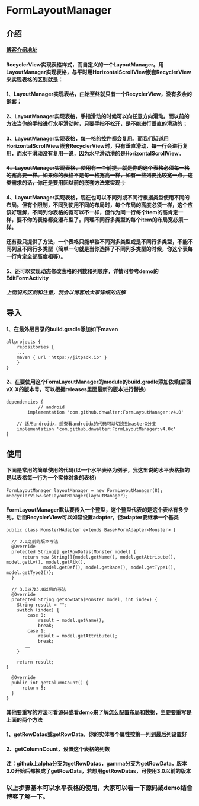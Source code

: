 # FormLayoutManager

## 介绍
#### [博客介绍地址](https://blog.csdn.net/DNWalter/article/details/103744584)
#### RecyclerView实现表格样式，而自定义的一个LayoutManager。用LayoutManager实现表格，与平时用HorizontalScrollView嵌套RecyclerView来实现表格的区别就是：
#### 1、LayoutManager实现表格，由始至终就只有一个RecyclerView，没有多余的嵌套；
#### 2、LayoutManager实现表格，手指滑动的时候可以向任意方向滑动。而以前的方法当你的手指进行水平滑动时，只要手指不松开，是不能进行垂直的滑动的；
#### 3、LayoutManager实现表格，每一格的控件都会复用。而我们知道用HorizontalScrollView嵌套RecyclerView时，只有垂直滑动，每一行会进行复用，而水平滑动没有复用一说，因为水平滑动滑的是HorizontalScrollView。
#### ~~4、LayoutManager实现表格，使用有一个前提，就是你的这个表格必须每一格的宽高要一样。如果你的表格不是每一格宽高一样，如有一些列要比较宽一点，这类需求的话，你还是要用回以前的嵌套方法来实现；~~
#### 4、LayoutManager实现表格，现在也可以不同列或不同行根据类型使用不同的布局。但有个限制，不同列使用不同的布局时，每个布局的高度必须一样，这个应该好理解，不同列你表格的宽可以不一样，但作为同一行每个item的高肯定一样，要不你的表格都变瀑布型了。同理不同行多类型的每个item的布局宽必须一样。
#### 还有我只提供了方法，一个表格只能单独不同列多类型或是不同行多类型，不能不同列且不同行多类型（简单一句就是当你选择了不同列多类型的时候，你这个表每一行肯定全部高度相等）。
#### 5、还可以实现动态修改表格的列数和列顺序，详情可参考demo的EditFormActivity
#### *上面说的区别和注意，我会以博客给大家详细的讲解*

## 导入
#### 1、在最外层目录的build.gradle添加如下maven
    allprojects {
	    repositories {
    	...
		maven { url 'https://jitpack.io' }
	    }
	}
#### 2、在要使用这个FormLayoutManager的module的build.gradle添加依赖(后面vX.X的版本号，可以根据releases里面最新的版本进行替换)
    dependencies {
                // android
	        implementation 'com.github.dnwalter:FormLayoutManager:v4.0'
		
		// 适用androidx，想查看androidx的代码可以切换到masterX分支
		implementation 'com.github.dnwalter:FormLayoutManager:v4.0x'
	}

## 使用
#### 下面是常用的简单使用的代码(以一个水平表格为例子，我这里说的水平表格指的是以表格每一行为一个实体对象的表格)
    FormLayoutManager layoutManager = new FormLayoutManager(8);
    mRecyclerView.setLayoutManager(layoutManager);
#### FormLayoutManager默认要传入一个整型，这个整型代表的是这个表格有多少列。后面RecyclerView可以如常设置adapter，但adapter要继承一个基类
    public class MonsterHAdapter extends BaseHFormAdapter<Monster> {

      // 3.0之前的版本写法
      @Override
      protected String[] getRowDatas(Monster model) {
          return new String[]{model.getName(), model.getAttribute(), model.getLv(), model.getAtk(),
                  model.getDef(), model.getRace(), model.getType1(), model.getType2()};
      }  
    
      // 3.0以及3.0以后的写法  
      @Override
      protected String getRowData(Monster model, int index) {
        String result = "";
        switch (index) {
            case 0:
                result = model.getName();
                break;
            case 1:
                result = model.getAttribute();
                break;
           ……
        }

        return result;
    }
    
      @Override
      public int getColumnCount() {
          return 8;
      }
    }
#### 其他要重写的方法可看源码或看demo来了解怎么配置布局和数据，主要要重写是上面的两个方法
#### 1、getRowDatas或getRowData，你的实体哪个属性按第一列到最后列设置好
#### 2、getColumnCount，设置这个表格的列数
#### 注：github上alpha分支为getRowDatas，gamma分支为getRowData，版本3.0开始后都换成了getRowData，若想用getRowDatas，可使用3.0以前的版本

### 以上步骤基本可以水平表格的使用，大家可以看一下源码或demo结合博客了解一下。
